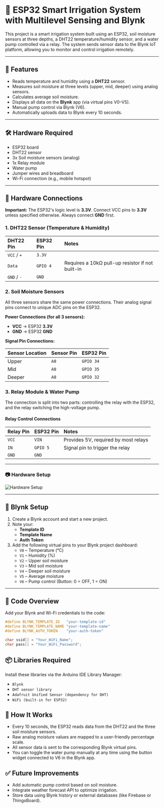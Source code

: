 # 🌱 ESP32 Smart Irrigation System with Multilevel Sensing and Blynk

This project is a smart irrigation system built using an ESP32, soil moisture sensors at three depths, a DHT22 temperature/humidity sensor, and a water pump controlled via a relay. The system sends sensor data to the Blynk IoT platform, allowing you to monitor and control irrigation remotely.

---

## 🚀 Features

-   Reads temperature and humidity using a **DHT22** sensor.
-   Measures soil moisture at three levels (upper, mid, deeper) using analog sensors.
-   Calculates average soil moisture.
-   Displays all data on the **Blynk** app (via virtual pins V0–V5).
-   Manual pump control via Blynk (V6).
-   Automatically uploads data to Blynk every 10 seconds.

---

## 🛠️ Hardware Required

-   ESP32 board
-   DHT22 sensor
-   3x Soil moisture sensors (analog)
-   1x Relay module
-   Water pump
-   Jumper wires and breadboard
-   Wi-Fi connection (e.g., mobile hotspot)

---

## 🔌 Hardware Connections

**Important:** The ESP32's logic level is **3.3V**. Connect VCC pins to **3.3V** unless specified otherwise. Always connect **GND** first.

### 1. DHT22 Sensor (Temperature & Humidity)

| DHT22 Pin | ESP32 Pin | Notes                                    |
| :-------- | :-------- | :--------------------------------------- |
| `VCC` / `+` | `3.3V`      |                                          |
| `Data`      | `GPIO 4`  | Requires a 10kΩ pull-up resistor if not built-in |
| `GND` / `-` | `GND`       |                                          |

### 2. Soil Moisture Sensors

All three sensors share the same power connections. Their analog signal pins connect to unique ADC pins on the ESP32.

**Power Connections (for all 3 sensors):**
-   **VCC** → ESP32 **3.3V**
-   **GND** → ESP32 **GND**

**Signal Pin Connections:**

| Sensor Location | Sensor Pin | ESP32 Pin |
| :-------------- | :--------- | :-------- |
| Upper           | `A0`       | `GPIO 34` |
| Mid             | `A0`       | `GPIO 35` |
| Deeper          | `A0`       | `GPIO 32` |

### 3. Relay Module & Water Pump

The connection is split into two parts: controlling the relay with the ESP32, and the relay switching the high-voltage pump.

#### **Relay Control Connections**

| Relay Pin | ESP32 Pin | Notes                                 |
| :-------- | :-------- | :------------------------------------ |
| `VCC`     | `VIN`     | Provides 5V, required by most relays  |
| `IN`      | `GPIO 5`  | Signal pin to trigger the relay       |
| `GND`     | `GND`     |     
---

### 📷 Hardware Setup
![Hardware Setup](images/hardware-setup.jpg)

---

## 📲 Blynk Setup

1.  Create a Blynk account and start a new project.
2.  Note your:
    -   **Template ID**
    -   **Template Name**
    -   **Auth Token**
3.  Add the following virtual pins to your Blynk project dashboard:
    -   `V0` – Temperature (°C)
    -   `V1` – Humidity (%)
    -   `V2` – Upper soil moisture
    -   `V3` – Mid soil moisture
    -   `V4` – Deeper soil moisture
    -   `V5` – Average moisture
    -   `V6` – Pump control (Button: 0 = OFF, 1 = ON)

---

## 📄 Code Overview

Add your Blynk and Wi-Fi credentials to the code:

```cpp
#define BLYNK_TEMPLATE_ID   "your-template-id"
#define BLYNK_TEMPLATE_NAME "your-template-name"
#define BLYNK_AUTH_TOKEN    "your-auth-token"

char ssid[] = "Your_WiFi_Name";
char pass[] = "Your_WiFi_Password";
```

## 📦 Libraries Required
Install these libraries via the Arduino IDE Library Manager:
-   `Blynk`
-   `DHT sensor library`
-   `Adafruit Unified Sensor (dependency for DHT)`
-   `WiFi (built-in for ESP32)`

## 🧠 How It Works
-   Every 10 seconds, the ESP32 reads data from the DHT22 and the three soil moisture sensors.
-   Raw analog moisture values are mapped to a user-friendly percentage scale.
-   All sensor data is sent to the corresponding Blynk virtual pins.
-   You can toggle the water pump manually at any time using the button widget connected to V6 in the Blynk app.

## ✅ Future Improvements
-   Add automatic pump control based on soil moisture.
-   Integrate weather forecast API to optimize irrigation.
-   Store data using Blynk history or external databases (like Firebase or ThingsBoard).
